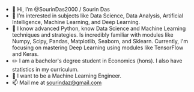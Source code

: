 - 👋 Hi, I’m @SourinDas2000 / Sourin Das
- 👀 I’m interested in subjects like Data Science, Data Analysis, Artificial Intelligence, Machine Learning, and Deep Learning.
- 🌱 I know advanced Python, know Data Science and Machine Learning techniques and strategies. Is incredibly familiar with modules like Numpy, Scipy, Pandas, Matplotlib, Seaborn, and Sklearn. Currently, I'm focusing on mastering Deep Learning using modules like TensorFlow and Keras. 
- ✏️ I am a bachelor's degree student in Economics (hons). I also have statistics in my curriculum.
- 💞️ I want to be a Machine Learning Engineer.
- 📫 Mail me at sourindaz@gmail.com

<!---
SourinDas2000/SourinDas2000 is a ✨ special ✨ repository because its `README.md` (this file) appears on your GitHub profile.
You can click the Preview link to take a look at your changes.
--->

